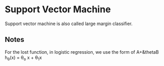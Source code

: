 # Support Vector Machine

Support vector machine is also called large margin classifier. 

## Notes
For the lost function, in logistic regression, we use the form of 
          A+&thetaB
h<sub>&theta;</sub>(x) = &theta;<sub>o</sub> x + &theta;<sub>1</sub>x



